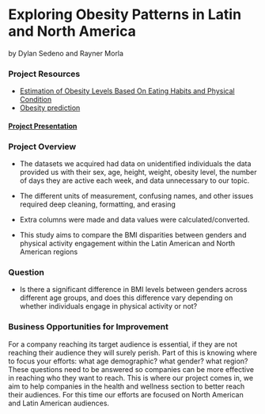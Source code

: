 # Exploring Obesity Patterns in Latin and North America
 by Dylan Sedeno and Rayner Morla

 ### Project Resources
 
 - [Estimation of Obesity Levels Based On Eating Habits and Physical Condition](https://www.kaggle.com/datasets/niharika41298/gym-exercise-data?resource=download](https://archive.ics.uci.edu/dataset/544/estimation+of+obesity+levels+based+on+eating+habits+and+physical+condition))
 - [Obesity prediction](https://www.kaggle.com/datasets/rahul2699/workout-information]](https://www.kaggle.com/datasets/mrsimple07/obesity-prediction/data))

#### [Project Presentation](https://docs.google.com/presentation/d/1nau63EudZ5EkriKWWj5F0DoEIlhbmWWHaBcQ8ixIQ-8/edit?usp=sharing) 

### Project Overview

- The datasets we acquired had data on unidentified individuals the data provided us with their sex, age, height, weight, obesity level, the number of days they are active each week, and data unnecessary to our topic.
  
- The different units of measurement, confusing names, and other issues required deep cleaning, formatting, and erasing
  
- Extra columns were made and data values were calculated/converted.

- This study aims to compare the BMI disparities between genders and physical activity engagement within the Latin American and North American regions


### Question

- Is there a significant difference in BMI levels between genders across different age groups, and does this difference vary depending on whether individuals engage in physical activity or not? 

### Business Opportunities for Improvement

For a company reaching its target audience is essential, if they are not reaching their audience they will surely perish. Part of this is knowing where to focus your efforts: what age demographic?  what gender?  what region? These questions need to be answered so companies can be more effective in reaching who they want to reach.  This is where our project comes in, we aim to help companies in the health and wellness section to better reach their audiences. For this time our efforts are focused on North American and Latin American audiences. 

